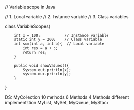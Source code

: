 // Variable scope in Java

// 1. Local variable
// 2. Instance variable
// 3. Class variables


class VariableScopes{

        int x = 100;           // Instance variable
        static int y = 200;    // Class variable
        int sum(int a, int b){  // Local variable
            int res = a + b;
            return res;
        }
        
        public void showValues(){
            System.out.println(x);
            System.out.println(y);
        }


}

DS:
    MyCollection
      10 methods
    6 Methods
    4 Methods different implementation
MyList, MySet, MyQueue, MyStack


